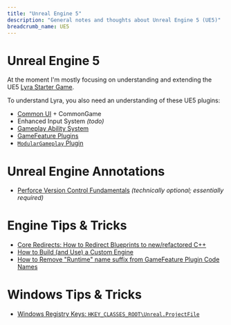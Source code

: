 ```yaml
---
title: "Unreal Engine 5"
description: "General notes and thoughts about Unreal Engine 5 (UE5)"
breadcrumb_name: UE5
---
```



# Unreal Engine 5

At the moment I'm mostly focusing on understanding and extending the UE5
[Lyra Starter Game](./LyraStarterGame/).

To understand Lyra, you also need an understanding of these UE5 plugins:

- [Common UI](./CommonUI/) + CommonGame
- Enhanced Input System *(todo)*
- [Gameplay Ability System](./GameplayAbilitySystem/)
- [GameFeature Plugins](./GameFeatures/)
- [`ModularGameplay` Plugin](./ModularGameplay/)


# Unreal Engine Annotations

- [Perforce Version Control Fundamentals](./Annotations/Inside-Unreal/EpicGames-Version-Control-Fundamentals) *(technically optional; essentially required)*


# Engine Tips & Tricks

- [Core Redirects: How to Redirect Blueprints to new/refactored C++](./Engine/Core-Redirects)
- [How to Build (and Use) a Custom Engine](./Engine/)
- [How to Remove "Runtime" name suffix from GameFeature Plugin Code Names](./GameFeatures/How-To-Remove-GameFeature-Runtime-Code-Suffix)


# Windows Tips & Tricks

- [Windows Registry Keys: `HKEY_CLASSES_ROOT\Unreal.ProjectFile`](./Windows-Registry-Keys)
